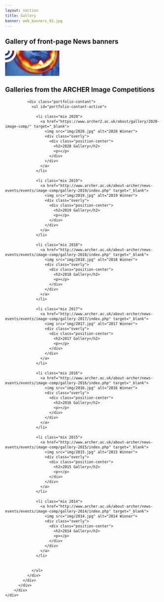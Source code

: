 ```yaml
---
layout: section
title: Gallery
banner: web_banners_02.jpg
---
```


## Gallery of front-page News banners

<div class="row">
  <div class="col-md-12">
    <div class="block">
      <a href="news-gallery.html"><img style="width: 35%" src="img/news-splash.jpg" alt="a2 news banner" /></a> 
    </div>
  </div>
</div>

## Galleries from the ARCHER Image Competitions


<!-- Portfolio Start -->
<section id="portfolio-work">
    <div class="container">
        <div class="row">
          <div class="col-md-12">
            <div class="block">

              <div class="portfolio-contant">
                <ul id="portfolio-contant-active">

                  <li class="mix 2020">
                    <a href="https://www.archer2.ac.uk/about/gallery/2020-image-comp/" target="_blank">
                      <img src="img/2020.jpg" alt="2020 Winner">
                      <div class="overly">
                        <div class="position-center">
                          <h2>2020 Gallery</h2>
                          <p></p>
                        </div>
                      </div>
                    </a>
                  </li>	

                  <li class="mix 2019">
                    <a href="http://www.archer.ac.uk/about-archer/news-events/events/image-comp/gallery-2019/index.php" target="_blank">
                      <img src="img/2019.jpg" alt="2019 Winner">
                      <div class="overly">
                        <div class="position-center">
                          <h2>2019 Gallery</h2>
                          <p></p>
                        </div>
                      </div>
                    </a>
                  </li>		
															
                  <li class="mix 2018">
                    <a href="http://www.archer.ac.uk/about-archer/news-events/events/image-comp/gallery-2018/index.php" target="_blank">
                      <img src="img/2018.jpg" alt="2018 Winner">
                      <div class="overly">
                        <div class="position-center">
                          <h2>2018 Gallery</h2>
                          <p></p>
                        </div>
                      </div>
                    </a>
                  </li>	

                  <li class="mix 2017">
                    <a href="http://www.archer.ac.uk/about-archer/news-events/events/image-comp/gallery-2017/index.php" target="_blank">
                      <img src="img/2017.jpg" alt="2017 Winner">
                      <div class="overly">
                        <div class="position-center">
                          <h2>2017 Gallery</h2>
                          <p></p>
                        </div>
                      </div>
                    </a>
                  </li>	
									
                  <li class="mix 2016">
                    <a href="http://www.archer.ac.uk/about-archer/news-events/events/image-comp/gallery-2016/index.php" target="_blank">
                      <img src="img/2016.jpg" alt="2016 Winner">
                      <div class="overly">
                        <div class="position-center">
                          <h2>2016 Gallery</h2>
                          <p></p>
                        </div>
                      </div>
                    </a>
                  </li>								
									
                  <li class="mix 2015">
                    <a href="http://www.archer.ac.uk/about-archer/news-events/events/image-comp/gallery-2015/index.php" target="_blank">
                      <img src="img/2015.jpg" alt="2015 Winner">
                      <div class="overly">
                        <div class="position-center">
                          <h2>2015 Gallery</h2>
                          <p></p>
                        </div>
                      </div>
                    </a>
                  </li>	
									
                  <li class="mix 2014">
                    <a href="http://www.archer.ac.uk/about-archer/news-events/events/image-comp/gallery-2014/index.php" target="_blank">
                      <img src="img/2014.jpg" alt="2014 Winner">
                      <div class="overly">
                        <div class="position-center">
                          <h2>2014 Gallery</h2>
                          <p></p>
                        </div>
                      </div>
                    </a>
                  </li>	

                
                </ul>
              </div>
            </div>
          </div>
        </div>
    </div>
</section>


